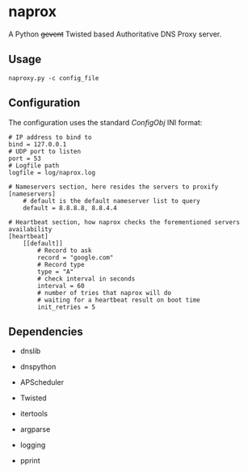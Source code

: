 # naprox
A Python ~~gevent~~ Twisted based Authoritative DNS Proxy server.

## Usage

```
naproxy.py -c config_file
```

## Configuration
The configuration uses the standard _ConfigObj_ INI format:

```
# IP address to bind to
bind = 127.0.0.1
# UDP port to listen
port = 53
# Logfile path
logfile = log/naprox.log

# Nameservers section, here resides the servers to proxify
[nameservers]
    # default is the default nameserver list to query
    default = 8.8.8.8, 8.8.4.4

# Heartbeat section, how naprox checks the forementioned servers availability
[heartbeat]
    [[default]]
        # Record to ask
        record = "google.com"
        # Record type
        type = "A"
        # check interval in seconds
        interval = 60
        # number of tries that naprox will do
        # waiting for a heartbeat result on boot time
        init_retries = 5
```

## Dependencies
- dnslib
- dnspython
- APScheduler
- Twisted

- itertools
- argparse
- logging
- pprint  
